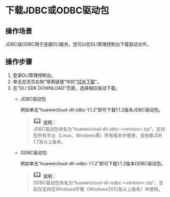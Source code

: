 # 下载JDBC或ODBC驱动包<a name="dli_01_0224"></a>

## 操作场景<a name="section44958387161653"></a>

JDBC或ODBC用于连接DLI服务，您可以在DLI管理控制台下载驱动文件。

## 操作步骤<a name="section47644174162247"></a>

1.  登录DLI管理控制台。
2.  单击总览页右侧“常用链接”中的“[SDK下载](https://uquery-sdk.obs-website.cn-north-1.myhuaweicloud.com/)”。
3.  在“DLI SDK DOWNLOAD”页面，选择相应驱动下载。
    -   JDBC驱动包

        例如单击“huaweicloud-dli-jdbc-1.1.2”即可下载1.1.2版本JDBC驱动包。

        >![](public_sys-resources/icon-note.gif) **说明：**   
        >JDBC驱动包命名为“huaweicloud-dli-jdbc-<version\>.zip”，支持在所有平台（Linux、Windows等）所有版本中使用，且依赖JDK 1.7及以上版本。  


    -   ODBC驱动包

        例如单击“huaweicloud-dli-odbc-1.1.2”即可下载1.1.2版本ODBC驱动包。

        >![](public_sys-resources/icon-note.gif) **说明：**   
        >ODBC驱动包命名为“huaweicloud-dli-odbc-<version\>.zip”，当前仅支持在Windows环境（Windows2012及以上版本）中使用。  



